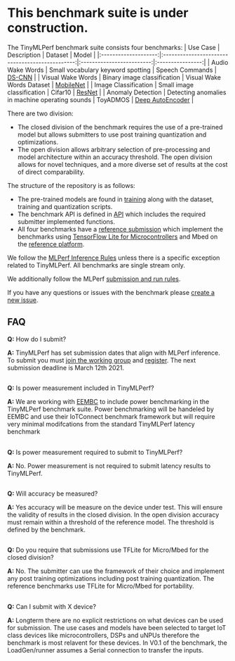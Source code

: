 # This benchmark suite is under construction. 

The TinyMLPerf benchmark suite consists four benchmarks:
|       Use Case       |                   Description                   |          Dataset          |       Model      |
|:--------------------:|:-----------------------------------------------:|:-------------------------:|:----------------:|
|   Audio Wake Words   |        Small vocabulary keyword spotting        |      Speech Commands      |      [DS-CNN](https://github.com/mlcommons/tiny/blob/master/v0.1/training/audio_wake_words/keras_model.py)      |
|   Visual Wake Words  |           Binary image classification           | Visual Wake Words Dataset |     [MobileNet](https://github.com/mlcommons/tiny/blob/master/v0.1/training/visual_wake_words/vww_model.py)    |
| Image Classification |            Small image classification           |          Cifar10          |      [ResNet](https://github.com/mlcommons/tiny/blob/master/v0.1/training/image_classification/keras_model.py)      |
|   Anomaly Detection  | Detecting anomalies in machine operating sounds |          ToyADMOS         | [Deep AutoEncoder](https://github.com/mlcommons/tiny/blob/master/v0.1/training/anomaly_detection/keras_model.py) |


There are two division:
* The closed division of the benchmark requires the use of a pre-trained model but allows submitters to use post training quantization and optimizations.
* The open division allows arbitrary selection of pre-processing and model architecture within an accuracy threshold. The open division allows for novel techniques, and a more diverse set of results at the cost of direct comparability.

The structure of the repository is as follows:
* The pre-trained models are found in [training](https://github.com/mlcommons/tiny/tree/master/v0.1/training) along with the dataset, training and quantization scripts.
* The benchmark API is defined in [API](https://github.com/mlcommons/tiny/tree/master/v0.1/api) which includes the required submitter implemented functions.
* All four benchmarks have a [reference submission](https://github.com/mlcommons/tiny/tree/master/v0.1/reference_submissions) which implement 
the benchmarks using [TensorFlow Lite for Microcontrollers](https://www.tensorflow.org/lite/microcontrollers) and Mbed on the [reference platform](https://www.st.com/en/microcontrollers-microprocessors/stm32l4r5zi.html).

We follow the [MLPerf Inference Rules](https://github.com/mlcommons/inference_policies/blob/master/inference_rules.adoc) unless there is a specific exception related to TinyMLPerf. All benchmarks are single stream only.

We additionally follow the MLPerf [submission and run rules](https://github.com/mlcommons/policies/blob/master/submission_rules.adoc).

If you have any questions or issues with the benchmark please [create a new issue](https://github.com/mlcommons/tiny/issues).

## FAQ
**Q:** How do I submit?

**A:** TinyMLPerf has set submission dates that align with MLPerf inference. To submit you must [join the working group](https://groups.google.com/u/4/a/mlcommons.org/g/tiny) and [register](https://forms.gle/GaB9Gc2MftothYpw7). The next submission deadline is March 12th 2021.
## 

**Q:** Is power measurement included in TinyMLPerf?

**A:** We are working with [EEMBC](https://www.eembc.org/) to include power benchmarking in the TinyMLPerf benchmark suite. Power benchmarking will be handeled by EEMBC and use their IoTConnect benchmark framework but will require very minimal modifcations from the standard TinyMLPerf latency benchmark
## 

**Q:** Is power measurement required to submit to TinyMLPerf?

**A:** No. Power measurement is not required to submit latency results to TinyMLPerf.
## 

**Q:** Will accuracy be measured?

**A:** Yes accuracy will be measure on the device under test. This will ensure the validity of results in the closed division. In the open division accuracy must remain within a threshold  of the reference model. The threshold is defined by the benchmark.
## 

**Q:** Do you require that submissions use TFLite for Micro/Mbed for the closed division?

**A:** No. The submitter can use the framework of their choice and implement any post training optimizations including post training quantization. The reference benchmarks use TFLite for Micro/Mbed for portability.
## 

**Q:** Can I submit with X device?

**A:** Longterm there are no explicit restrictions on what devices can be used for submission. The use cases and models have been selected to target IoT class devices like microcontrollers, DSPs and uNPUs therefore the benchmark is most relavent for these devices. In V0.1 of the benchmark, the LoadGen/runner assumes a Serial connection to transfer the inputs.





